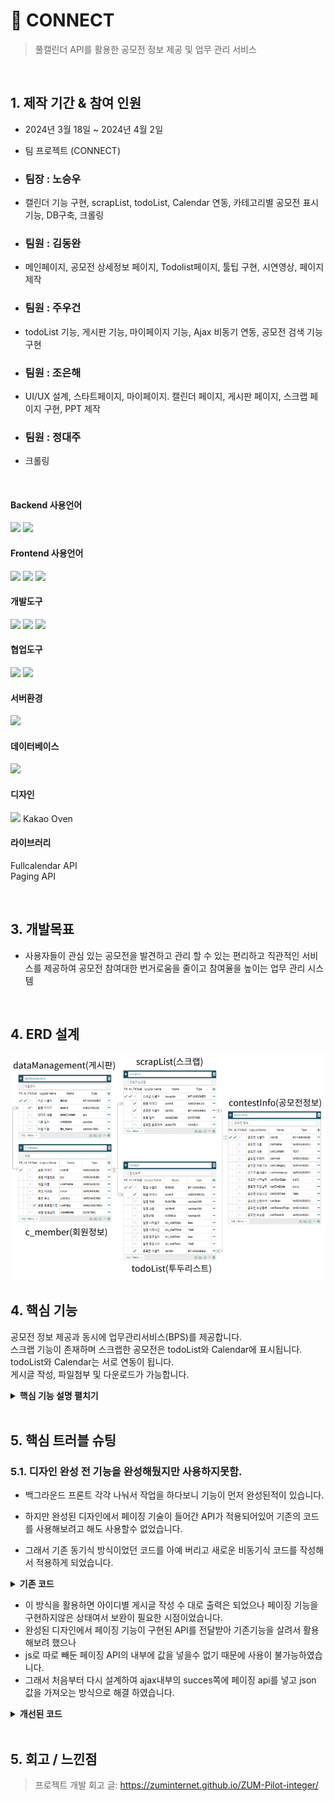 # :pushpin: CONNECT
> 풀캘린더 API를 활용한 공모전 정보 제공 및 업무 관리 서비스


</br>

## 1. 제작 기간 & 참여 인원
- 2024년 3월 18일 ~ 2024년 4월 2일
- 팀 프로젝트 (CONNECT)
  
- ### 팀장 : 노승우
- 캘린더 기능 구현, scrapList, todoList, Calendar 연동, 카테고리별 공모전 표시 기능, DB구축, 크롤링
  
- ### 팀원 : 김동완
- 메인페이지, 공모전 상세정보 페이지, Todolist페이지, 툴팁 구현, 시연영상, 페이지 제작
- ### 팀원 : 주우건
- todoList 기능, 게시판 기능, 마이페이지 기능, Ajax 비동기 연동, 공모전 검색 기능 구현
- ### 팀원 : 조은해
-  UI/UX 설계, 스타트페이지, 마이페이지. 캘린더 페이지, 게시판 페이지, 스크랩 페이지 구현, PPT 제작
- ### 팀원 : 정대주
- 크롤링

</br>

#### Backend 사용언어
<img src="https://img.shields.io/badge/Python-3776AB?style=for-the-badge&logo=Python&logoColor=white"/> <img src="https://img.shields.io/badge/Java-007396?style=for-the-badge&logo=java&logoColor=white"/> 

#### Frontend 사용언어
<img src="https://img.shields.io/badge/javascript-F7DF1E?style=for-the-badge&logo=javascript&logoColor=black"> <img src="https://img.shields.io/badge/HTML-E34F26?style=for-the-badge&logo=html5&logoColor=white"> <img src="https://img.shields.io/badge/CSS-1572B6?style=for-the-badge&logo=css3&logoColor=white">

#### 개발도구
<img src="https://img.shields.io/badge/Eclipse-2C2255?style=for-the-badge&logo=Eclipse&logoColor=white"/> <img src="https://img.shields.io/badge/VSCode-007ACC?style=for-the-badge&logo=VisualStudioCode&logoColor=white"/> <img src="https://img.shields.io/badge/Jupyter-F37626?style=for-the-badge&logo=Jupyter&logoColor=white"/>

#### 협업도구
<img src="https://img.shields.io/badge/Git-F05032?style=for-the-badge&logo=Git&logoColor=white"/> <img src="https://img.shields.io/badge/GitHub-181717?style=for-the-badge&logo=GitHub&logoColor=white"/>

#### 서버환경
<img src="https://img.shields.io/badge/Apache Tomcat 9.0-D22128?style=for-the-badge&logo=Apache Tomcat&logoColor=white"/> 

#### 데이터베이스
<img src="https://img.shields.io/badge/MySQL-4479A1?style=for-the-badge&logo=MySQL&logoColor=white"/> 

#### 디자인
<img src="https://img.shields.io/badge/css-1572B6?style=for-the-badge&logo=css3&logoColor=white">
Kakao Oven

#### 라이브러리
Fullcalendar API
<br>
Paging API



</br>

## 3. 개발목표
- 사용자들이 관심 있는 공모전을 발견하고 관리 할 수 있는 편리하고 직관적인 서비스를 제공하여 공모전 참여대한 번거로움을 줄이고 참여율을 높이는 업무 관리 시스템

<br>

## 4. ERD 설계
![](https://github.com/2024-SMHRD-KDT-BigData-23/Connect/blob/master/MavenSample04_Final2/src/main/webapp/assets/images/connect%20ERD.png)


## 4. 핵심 기능
공모전 정보 제공과 동시에 업무관리서비스(BPS)를 제공합니다.
<br>
스크랩 기능이 존재하며 스크랩한 공모전은 todoList와 Calendar에 표시됩니다.
<br>
todoList와 Calendar는 서로 연동이 됩니다.
<br>
게시글 작성, 파일첨부 및 다운로드가 가능합니다.


<details>
<summary><b>핵심 기능 설명 펼치기</b></summary>
<div markdown="1">

### 4.1. 전체 흐름
![](https://github.com/2024-SMHRD-KDT-BigData-23/Connect/blob/master/MavenSample04_Final2/src/main/webapp/assets/images/connectsystemarchytect.png)

### 4.2. 사용자 요청
![](https://github.com/2024-SMHRD-KDT-BigData-23/Connect/blob/master/MavenSample04_Final2/src/main/webapp/assets/images/connetdongbedong.png)

- **동기 요청** :pushpin: [코드 확인](https://github.com/2024-SMHRD-KDT-BigData-23/Connect/blob/master/MavenSample04_Final2/src/main/webapp/WEB-INF/views/Scrap.jsp)
  - 스크랩 리스트에서 스크랩한 공모전을 클릭하여 데이터를 Controller을 통해 class 파일로 이동시키고 dao와 mapper를 통한 기능 실행후 상세정보 페이지로 이동합니다.

- **Ajax비동기 요청** :pushpin: [코드 확인]()
  - URL의 모양새인 경우, 컨텐츠를 등록하는 POST 요청을 비동기로 날립니다.

### 4.3. Controller

![](https://github.com/2024-SMHRD-KDT-BigData-23/Connect/blob/master/MavenSample04_Final2/src/main/webapp/assets/images/connectController.png)

- **요청 처리** :pushpin: [코드 확인](https://github.com/2023-SMHRD-KDT-IOT-4/Repo/blob/94e1b3a93c48cc3fdb51d4468de151930705faa6/Middle_project12/src/main/webapp/WEB-INF/views/BoardContent.jsp#L20)
  - Controller에서는 요청을 화면단에서 넘어온 요청을 받고, Service 계층에 로직 처리를 위임합니다.

- **결과 응답** :pushpin: [코드 확인]()
  - Service 계층에서 넘어온 로직 처리 결과(메세지)를 화면단에 응답해줍니다.

### 4.4. Service

![](https://zuminternet.github.io/images/portal/post/2019-04-22-ZUM-Pilot-integer/flow_service1.png)

- **Http 프로토콜 추가 및 trim()** :pushpin: [코드 확인]()
  - 사용자가 URL 입력 시 Http 프로토콜을 생략하거나 공백을 넣은 경우,  
  올바른 URL이 될 수 있도록 Http 프로토콜을 추가해주고, 공백을 제거해줍니다.

- **URL 접속 확인** :pushpin: [코드 확인]()
  - 화면단에서 모양새만 확인한 URL이 실제 리소스로 연결되는지 HttpUrlConnection으로 테스트합니다.
  - 이 때, 빠른 응답을 위해 Request Method를 GET이 아닌 HEAD를 사용했습니다.
  - (HEAD 메소드는 GET 메소드의 응답 결과의 Body는 가져오지 않고, Header만 확인하기 때문에 GET 메소드에 비해 응답속도가 빠릅니다.)

  ![](https://zuminternet.github.io/images/portal/post/2019-04-22-ZUM-Pilot-integer/flow_service2.png)

- **Jsoup 이미지, 제목 파싱** :pushpin: [코드 확인]()
  - URL 접속 확인결과 유효하면 Jsoup을 사용해서 입력된 URL의 이미지와 제목을 파싱합니다.
  - 이미지는 Open Graphic Tag를 우선적으로 파싱하고, 없을 경우 첫 번째 이미지와 제목을 파싱합니다.
  - 컨텐츠에 이미지가 없을 경우, 미리 설정해둔 기본 이미지를 사용하고, 제목이 없을 경우 생략합니다.


### 4.5. Repository

![](https://zuminternet.github.io/images/portal/post/2019-04-22-ZUM-Pilot-integer/flow_repo.png)

- **컨텐츠 저장** :pushpin: [코드 확인]()
  - URL 유효성 체크와 이미지, 제목 파싱이 끝난 컨텐츠는 DB에 저장합니다.
  - 저장된 컨텐츠는 다시 Repository - Service - Controller를 거쳐 화면단에 송출됩니다.

</div>
</details>

</br>

## 5. 핵심 트러블 슈팅
### 5.1. 디자인 완성 전 기능을 완성해뒀지만 사용하지못함.
- 백그라운드 프론트 각각 나눠서 작업을 하다보니 기능이 먼저 완성된적이 있습니다.

- 하지만 완성된 디자인에서 페이징 기술이 들어간 API가 적용되어있어 기존의 코드를 사용해보려고 해도 사용할수 없었습니다.

- 그래서 기존 동기식 방식이었던 코드를 아예 버리고 새로운 비동기식 코드를 작성해서 적용하게 되었습니다.

<details>
<summary><b>기존 코드</b></summary>
<div markdown="1">

~~~java
/**
 * 기존방식은 세션에 DocumentList 라는 Attribute에 저장해 </c foreach> 방식으로 출력하는식 이었습니다.
 * 세션에서 가져온 아이디를 메소드를 활용하여 List<DocumentVO> 안에 담아서 보내 출력합니다.
 */
public String execute(HttpServletRequest request, HttpServletResponse response) {
      HttpSession session = request.getSession();
    MemberVO mvo = (MemberVO) session.getAttribute("profile");
    String userId = mvo.getuserId();
      DAO dao = new DAO();
      List<DocumentVO> list = dao.DocumentSelect(userId);
      request.setAttribute("DocumentList", list);
      return "Document";
   }
~~~

</div>
</details>

- 이 방식을 활용하면 아이디별 게시글 작성 수 대로 출력은 되었으나 페이징 기능을 구현하지않은 상태여서 보완이 필요한 시점이었습니다.
- 완성된 디자인에서 페이징 기능이 구현된 API를 전달받아 기존기능을 살려서 활용해보려 했으나
- js로 따로 빼둔 페이징 API의 내부에 값을 넣을수 없기 때문에 사용이 불가능하였습니다.
- 그래서 처음부터 다시 설계하여 ajax내부의 succes쪽에 페이징 api를 넣고 json 값을 가져오는 방식으로 해결 하였습니다. 

<details>
<summary><b>개선된 코드</b></summary>
<div markdown="1">

~~~java
/**
 * MemberVO 안에 들어간 profile = 로그인한 계정의 정보입니다.
 * dao.DocumentSelect(userId) = dao에 있는 metod 에 userId 활용합니다.
 * new Gson() = json 자료를 활용하기위해 import
 * return = 비동기 통신이기 때문에 리턴값이 없습니다.
 * out.print(json) 통신 성공시 succes 값에 들어갈 값을 넣어줍니다.
 */
  @WebServlet("/documentListAjax")
   protected void service(HttpServletRequest request, HttpServletResponse response)
         throws ServletException, IOException {

      response.setContentType("text/html; charset=utf-8");
      response.setCharacterEncoding("uft-8");

      HttpSession session = request.getSession();
      MemberVO mvo = (MemberVO) session.getAttribute("profile");
      String userId = mvo.getuserId();

      DAO dao = new DAO();
      List<DocumentVO> listvo = dao.DocumentSelect(userId);

      Gson gson = new Gson();
      String json = gson.toJson(listvo);

      PrintWriter out = response.getWriter();
      out.print(json);
      return;
   }
~~~




</div>
</details>

</br>

## 5. 회고 / 느낀점
>프로젝트 개발 회고 글: https://zuminternet.github.io/ZUM-Pilot-integer/
